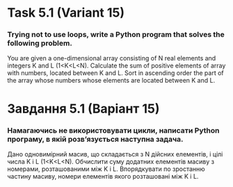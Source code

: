 # Task 5.1 (Variant 15)
### Trying not to use loops, write a Python program that solves the following problem.
You are given a one-dimensional array consisting of N real elements and integers K and L (1<K<L<N). Calculate the sum of positive elements of array with numbers, located between K and L. Sort in ascending order the part of the array whose numbers
whose elements are located between K and L.

# Завдання 5.1 (Варіант 15) 
### Намагаючись не використовувати цикли, написати Python програму, в якій розв’язується наступна задача.
Дано одновимірний масив, що складається з N дійсних елементів, і цілі числа K і L (1<K<L<N). Обчислити суму додатних 
елементів масиву з номерами, розташованими між K і L. Впорядкувати по зростанню частину масиву, номери 
елементів якого розташовані між K і L.
